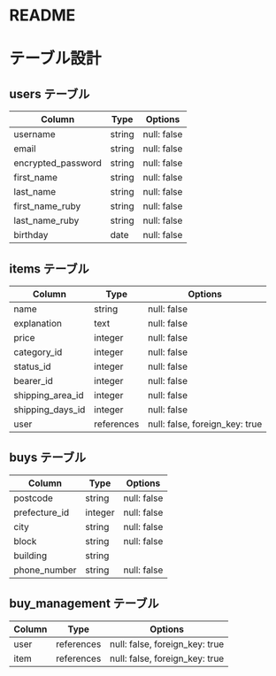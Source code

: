 # README

# テーブル設計

## users テーブル
| Column                | Type       | Options                        |
| --------------------- | ---------- | ------------------------------ |
| username              | string     | null: false                    |
| email                 | string     | null: false                    |
| encrypted_password    | string     | null: false                    |
| first_name            | string     | null: false                    |
| last_name             | string     | null: false                    |
| first_name_ruby       | string     | null: false                    |
| last_name_ruby        | string     | null: false                    |
| birthday              | date       | null: false                    |

## items テーブル
| Column             | Type       | Options                        |
| ------------------ | ---------- | ------------------------------ |
| name               | string     | null: false                    |
| explanation        | text       | null: false                    |
| price              | integer    | null: false                    |
| category_id        | integer    | null: false                    |
| status_id          | integer    | null: false                    |
| bearer_id          | integer    | null: false                    |
| shipping_area_id   | integer    | null: false                    |
| shipping_days_id   | integer    | null: false                    |
| user               | references | null: false, foreign_key: true |

## buys テーブル
| Column           | Type       | Options                        |
| ---------------- | ---------- | ------------------------------ |
| postcode         | string     | null: false                    |
| prefecture_id    | integer    | null: false                    |
| city             | string     | null: false                    |
| block            | string     | null: false                    |
| building         | string     |                                |
| phone_number     | string     | null: false                    |

## buy_management テーブル

| Column           | Type       | Options                        |
| ---------------- | ---------- | ------------------------------ |
| user             | references | null: false, foreign_key: true |
| item             | references | null: false, foreign_key: true |


